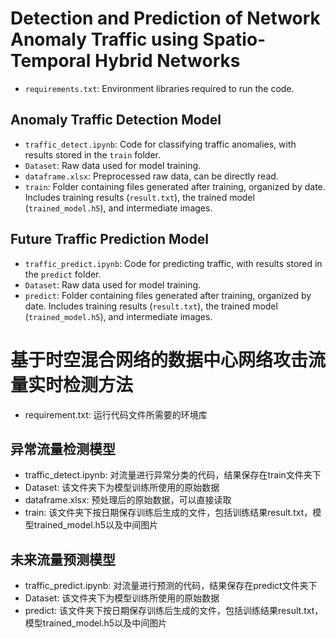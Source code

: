 # Detection and Prediction of Network Anomaly Traffic using Spatio-Temporal Hybrid Networks
- `requirements.txt`: Environment libraries required to run the code.

## Anomaly Traffic Detection Model
- `traffic_detect.ipynb`: Code for classifying traffic anomalies, with results stored in the `train` folder.
- `Dataset`: Raw data used for model training.
- `dataframe.xlsx`: Preprocessed raw data, can be directly read.
- `train`: Folder containing files generated after training, organized by date. Includes training results (`result.txt`), the trained model (`trained_model.h5`), and intermediate images.

## Future Traffic Prediction Model
- `traffic_predict.ipynb`: Code for predicting traffic, with results stored in the `predict` folder.
- `Dataset`: Raw data used for model training.
- `predict`: Folder containing files generated after training, organized by date. Includes training results (`result.txt`), the trained model (`trained_model.h5`), and intermediate images.


# 基于时空混合网络的数据中心网络攻击流量实时检测方法
- requirement.txt: 运行代码文件所需要的环境库
## 异常流量检测模型
- traffic_detect.ipynb: 对流量进行异常分类的代码，结果保存在train文件夹下
- Dataset: 该文件夹下为模型训练所使用的原始数据
- dataframe.xlsx: 预处理后的原始数据，可以直接读取
- train: 该文件夹下按日期保存训练后生成的文件，包括训练结果result.txt，模型trained_model.h5以及中间图片
## 未来流量预测模型
- traffic_predict.ipynb: 对流量进行预测的代码，结果保存在predict文件夹下
- Dataset: 该文件夹下为模型训练所使用的原始数据
- predict: 该文件夹下按日期保存训练后生成的文件，包括训练结果result.txt，模型trained_model.h5以及中间图片

